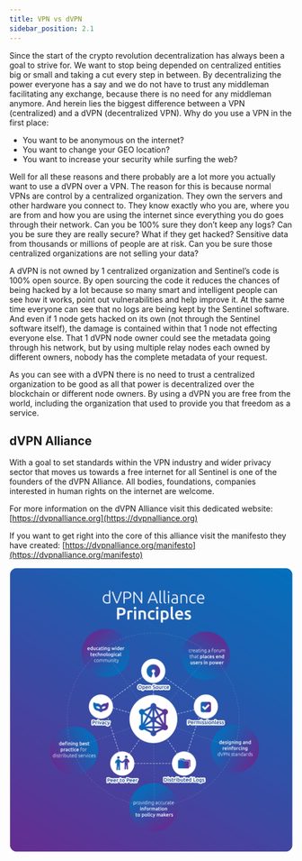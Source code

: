 ```yaml
---
title: VPN vs dVPN
sidebar_position: 2.1
---
```


Since the start of the crypto revolution decentralization has always been a goal to strive for. We want to stop being depended on centralized entities big or small and taking a cut every step in between. By decentralizing the power everyone has a say and we do not have to trust any middleman facilitating any exchange, because there is no need for any middleman anymore. And herein lies the biggest difference between a VPN (centralized) and a dVPN (decentralized VPN). Why do you use a VPN in the first place:

- You want to be anonymous on the internet?
- You want to change your GEO location?
- You want to increase your security while surfing the web?

Well for all these reasons and there probably are a lot more you actually want to use a dVPN over a VPN. The reason for this is because normal VPNs are control by a centralized organization. They own the servers and other hardware you connect to. They know exactly who you are, where you are from and how you are using the internet since everything you do goes through their network. Can you be 100% sure they don’t keep any logs? Can you be sure they are really secure? What if they get hacked? Sensitive data from thousands or millions of people are at risk. Can you be sure those centralized organizations are not selling your data?

A dVPN is not owned by 1 centralized organization and Sentinel’s code is 100% open source. By open sourcing the code it reduces the chances of being hacked by a lot because so many smart and intelligent people can see how it works, point out vulnerabilities and help improve it. At the same time everyone can see that no logs are being kept by the Sentinel software. And even if 1 node gets hacked on its own (not through the Sentinel software itself), the damage is contained within that 1 node not effecting everyone else. That 1 dVPN node owner could see the metadata going through his network, but by using multiple relay nodes each owned by different owners, nobody has the complete metadata of your request.

As you can see with a dVPN there is no need to trust a centralized organization to be good as all that power is decentralized over the blockchain or different node owners. By using a dVPN you are free from the world, including the organization that used to provide you that freedom as a service.

## dVPN Alliance

With a goal to set standards within the VPN industry and wider privacy sector that moves us towards a free internet for all Sentinel is one of the founders of the dVPN Alliance. All bodies, foundations, companies interested in human rights on the internet are welcome.

For more information on the dVPN Alliance visit this dedicated website: [https://dvpnalliance.org](https://dvpnalliance.org)

If you want to get right into the core of this alliance visit the manifesto they have created: [https://dvpnalliance.org/manifesto](https://dvpnalliance.org/manifesto)

![](/img/getting-started/dvpn-manifesto.png)